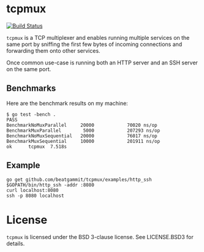 tcpmux
======

[![Build Status](https://drone.io/github.com/beatgammit/tcpmux/status.png)](https://drone.io/github.com/beatgammit/tcpmux/latest)

`tcpmux` is a TCP multiplexer and enables running multiple services on the same port by sniffing the first few bytes of incoming connections and forwarding them onto other services.

Once common use-case is running both an HTTP server and an SSH server on the same port.

Benchmarks
----------

Here are the benchmark results on my machine:

	$ go test -bench .
	PASS
	BenchmarkNoMuxParallel     20000            70020 ns/op
	BenchmarkMuxParallel        5000            207293 ns/op
	BenchmarkNoMuxSequential   20000            76017 ns/op
	BenchmarkMuxSequential     10000            201911 ns/op
	ok      tcpmux  7.518s

Example
-------

    go get github.com/beatgammit/tcpmux/examples/http_ssh
	$GOPATH/bin/http_ssh -addr :8080
	curl localhost:8080
	ssh -p 8080 localhost

License
=======

`tcpmux` is licensed under the BSD 3-clause license. See LICENSE.BSD3 for details.
